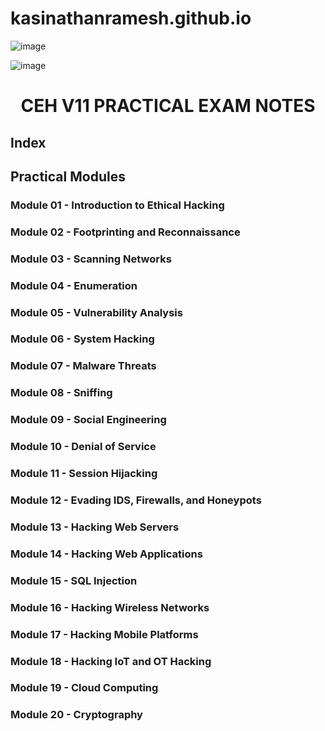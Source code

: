 # kasinathanramesh.github.io

![image](https://user-images.githubusercontent.com/82864174/212504574-94a6ce82-78c6-493b-9cb6-c66f7235e3e5.png)

![image](https://user-images.githubusercontent.com/82864174/212504619-30b7dfbf-01cc-4e33-abe6-3c12eb33ec7d.png)

<h1 align="center">CEH V11 PRACTICAL EXAM NOTES</h1>

## Index

## Practical Modules

### Module 01 - Introduction to Ethical Hacking
### Module 02 - Footprinting and Reconnaissance
### Module 03 - Scanning Networks
### Module 04 - Enumeration
### Module 05 - Vulnerability Analysis
### Module 06 - System Hacking
### Module 07 - Malware Threats
### Module 08 - Sniffing
### Module 09 - Social Engineering
### Module 10 - Denial of Service
### Module 11 - Session Hijacking
### Module 12 - Evading IDS, Firewalls, and Honeypots
### Module 13 - Hacking Web Servers
### Module 14 - Hacking Web Applications
### Module 15 - SQL Injection
### Module 16 - Hacking Wireless Networks
### Module 17 - Hacking Mobile Platforms
### Module 18 - Hacking IoT and OT Hacking
### Module 19 - Cloud Computing
### Module 20 - Cryptography
